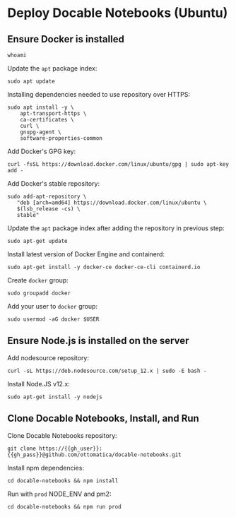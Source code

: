 <!--
setup:
    ssh: 
        host: user@ip
        privateKey: ~/.ssh/id_rsa
-->


# Deploy Docable Notebooks (Ubuntu)

## Ensure Docker is installed

```bash|{type: 'command'}
whoami
```


Update the `apt` package index:

```bash|{type: 'command'}
sudo apt update
```

Installing dependencies needed to use repository over HTTPS:

```bash|{type: 'command'}
sudo apt install -y \
    apt-transport-https \
    ca-certificates \
    curl \
    gnupg-agent \
    software-properties-common
```

Add Docker's GPG key:

```bash|{type: 'command', failed_when: 'exitCode!=0'}
curl -fsSL https://download.docker.com/linux/ubuntu/gpg | sudo apt-key add -
```

Add Docker's stable repository:

```bash|{type: 'command'}
sudo add-apt-repository \
   "deb [arch=amd64] https://download.docker.com/linux/ubuntu \
   $(lsb_release -cs) \
   stable"
```

Update the `apt` package index after adding the repository in previous step:

```bash|{type: 'command'}
sudo apt-get update
```

Install latest version of Docker Engine and containerd:

```bash|{type: 'command', failed_when:'exitCode!=0'}
sudo apt-get install -y docker-ce docker-ce-cli containerd.io
```

Create `docker` group:

```bash|{type: 'command'}
sudo groupadd docker
```

Add your user to `docker` group:

```bash|{type: 'command'}
sudo usermod -aG docker $USER
```

## Ensure Node.js is installed on the server

Add nodesource repository:

```bash|{type: 'command', failed_when: 'exitCode!=0'}
curl -sL https://deb.nodesource.com/setup_12.x | sudo -E bash -
```

Install Node.JS v12.x:

```bash|{type: 'command', failed_when: 'exitCode!=0'}
sudo apt-get install -y nodejs
```

## Clone Docable Notebooks, Install, and Run

Clone Docable Notebooks repository:

```bash|{type: 'command', variables: 'gh_user,gh_pass', failed_when:'exitCode!=0'}
git clone https://{{gh_user}}:{{gh_pass}}@github.com/ottomatica/docable-notebooks.git
```

Install npm dependencies:

```bash|{type: 'command', failed_when: 'exitCode!=0'}
cd docable-notebooks && npm install
```

Run with `prod` NODE_ENV and pm2:

```bash|{type: 'command', cwd: '~/docable-notebooks'}
cd docable-notebooks && npm run prod
```

